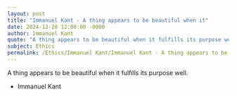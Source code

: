 ```yaml
---
layout: post
title: "Immanuel Kant - A thing appears to be beautiful when it"
date: 2024-12-28 12:00:00 -0000
author: Immanuel Kant
quote: "A thing appears to be beautiful when it fulfills its purpose well."
subject: Ethics
permalink: /Ethics/Immanuel Kant/Immanuel Kant - A thing appears to be beautiful when it
---
```


A thing appears to be beautiful when it fulfills its purpose well.

- Immanuel Kant
